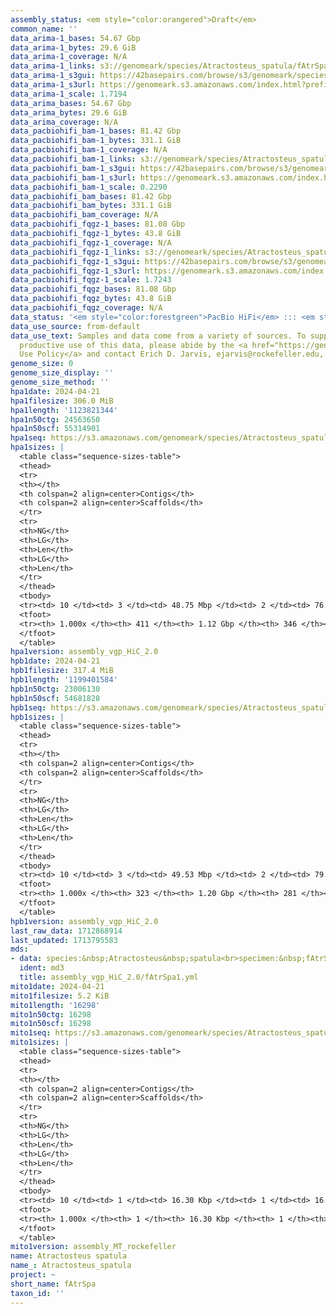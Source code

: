 ```yaml
---
assembly_status: <em style="color:orangered">Draft</em>
common_name: ''
data_arima-1_bases: 54.67 Gbp
data_arima-1_bytes: 29.6 GiB
data_arima-1_coverage: N/A
data_arima-1_links: s3://genomeark/species/Atractosteus_spatula/fAtrSpa1/genomic_data/arima/<br>
data_arima-1_s3gui: https://42basepairs.com/browse/s3/genomeark/species/Atractosteus_spatula/fAtrSpa1/genomic_data/arima/
data_arima-1_s3url: https://genomeark.s3.amazonaws.com/index.html?prefix=species/Atractosteus_spatula/fAtrSpa1/genomic_data/arima/
data_arima-1_scale: 1.7194
data_arima_bases: 54.67 Gbp
data_arima_bytes: 29.6 GiB
data_arima_coverage: N/A
data_pacbiohifi_bam-1_bases: 81.42 Gbp
data_pacbiohifi_bam-1_bytes: 331.1 GiB
data_pacbiohifi_bam-1_coverage: N/A
data_pacbiohifi_bam-1_links: s3://genomeark/species/Atractosteus_spatula/fAtrSpa1/genomic_data/pacbio_hifi/<br>
data_pacbiohifi_bam-1_s3gui: https://42basepairs.com/browse/s3/genomeark/species/Atractosteus_spatula/fAtrSpa1/genomic_data/pacbio_hifi/
data_pacbiohifi_bam-1_s3url: https://genomeark.s3.amazonaws.com/index.html?prefix=species/Atractosteus_spatula/fAtrSpa1/genomic_data/pacbio_hifi/
data_pacbiohifi_bam-1_scale: 0.2290
data_pacbiohifi_bam_bases: 81.42 Gbp
data_pacbiohifi_bam_bytes: 331.1 GiB
data_pacbiohifi_bam_coverage: N/A
data_pacbiohifi_fqgz-1_bases: 81.08 Gbp
data_pacbiohifi_fqgz-1_bytes: 43.8 GiB
data_pacbiohifi_fqgz-1_coverage: N/A
data_pacbiohifi_fqgz-1_links: s3://genomeark/species/Atractosteus_spatula/fAtrSpa1/genomic_data/pacbio_hifi/<br>
data_pacbiohifi_fqgz-1_s3gui: https://42basepairs.com/browse/s3/genomeark/species/Atractosteus_spatula/fAtrSpa1/genomic_data/pacbio_hifi/
data_pacbiohifi_fqgz-1_s3url: https://genomeark.s3.amazonaws.com/index.html?prefix=species/Atractosteus_spatula/fAtrSpa1/genomic_data/pacbio_hifi/
data_pacbiohifi_fqgz-1_scale: 1.7243
data_pacbiohifi_fqgz_bases: 81.08 Gbp
data_pacbiohifi_fqgz_bytes: 43.8 GiB
data_pacbiohifi_fqgz_coverage: N/A
data_status: '<em style="color:forestgreen">PacBio HiFi</em> ::: <em style="color:forestgreen">Arima</em>'
data_use_source: from-default
data_use_text: Samples and data come from a variety of sources. To support fair and
  productive use of this data, please abide by the <a href="https://genome10k.soe.ucsc.edu/data-use-policies/">Data
  Use Policy</a> and contact Erich D. Jarvis, ejarvis@rockefeller.edu, with any questions.
genome_size: 0
genome_size_display: ''
genome_size_method: ''
hpa1date: 2024-04-21
hpa1filesize: 306.0 MiB
hpa1length: '1123821344'
hpa1n50ctg: 24563650
hpa1n50scf: 55314901
hpa1seq: https://s3.amazonaws.com/genomeark/species/Atractosteus_spatula/fAtrSpa1/assembly_vgp_HiC_2.0/fAtrSpa1.HiC.hap1.20240421.fasta.gz
hpa1sizes: |
  <table class="sequence-sizes-table">
  <thead>
  <tr>
  <th></th>
  <th colspan=2 align=center>Contigs</th>
  <th colspan=2 align=center>Scaffolds</th>
  </tr>
  <tr>
  <th>NG</th>
  <th>LG</th>
  <th>Len</th>
  <th>LG</th>
  <th>Len</th>
  </tr>
  </thead>
  <tbody>
  <tr><td> 10 </td><td> 3 </td><td> 48.75 Mbp </td><td> 2 </td><td> 76.71 Mbp </td></tr><tr><td> 20 </td><td> 5 </td><td> 39.48 Mbp </td><td> 3 </td><td> 74.80 Mbp </td></tr><tr><td> 30 </td><td> 8 </td><td> 33.86 Mbp </td><td> 5 </td><td> 65.43 Mbp </td></tr><tr><td> 40 </td><td> 12 </td><td> 28.57 Mbp </td><td> 7 </td><td> 62.18 Mbp </td></tr><tr style="background-color:#cccccc;"><td> 50 </td><td> 16 </td><td style="background-color:#88ff88;"> 24.56 Mbp </td><td> 9 </td><td style="background-color:#88ff88;"> 55.31 Mbp </td></tr><tr><td> 60 </td><td> 21 </td><td> 21.07 Mbp </td><td> 11 </td><td> 46.49 Mbp </td></tr><tr><td> 70 </td><td> 27 </td><td> 16.46 Mbp </td><td> 13 </td><td> 38.75 Mbp </td></tr><tr><td> 80 </td><td> 37 </td><td> 9.55 Mbp </td><td> 19 </td><td> 17.00 Mbp </td></tr><tr><td> 90 </td><td> 57 </td><td> 2.30 Mbp </td><td> 28 </td><td> 7.14 Mbp </td></tr><tr><td> 100 </td><td> 411 </td><td> 11.39 Kbp </td><td> 346 </td><td> 11.39 Kbp </td></tr></tbody>
  <tfoot>
  <tr><th> 1.000x </th><th> 411 </th><th> 1.12 Gbp </th><th> 346 </th><th> 1.12 Gbp </th></tr>
  </tfoot>
  </table>
hpa1version: assembly_vgp_HiC_2.0
hpb1date: 2024-04-21
hpb1filesize: 317.4 MiB
hpb1length: '1199401584'
hpb1n50ctg: 23006130
hpb1n50scf: 54681828
hpb1seq: https://s3.amazonaws.com/genomeark/species/Atractosteus_spatula/fAtrSpa1/assembly_vgp_HiC_2.0/fAtrSpa1.HiC.hap2.20240421.fasta.gz
hpb1sizes: |
  <table class="sequence-sizes-table">
  <thead>
  <tr>
  <th></th>
  <th colspan=2 align=center>Contigs</th>
  <th colspan=2 align=center>Scaffolds</th>
  </tr>
  <tr>
  <th>NG</th>
  <th>LG</th>
  <th>Len</th>
  <th>LG</th>
  <th>Len</th>
  </tr>
  </thead>
  <tbody>
  <tr><td> 10 </td><td> 3 </td><td> 49.53 Mbp </td><td> 2 </td><td> 79.37 Mbp </td></tr><tr><td> 20 </td><td> 6 </td><td> 38.25 Mbp </td><td> 4 </td><td> 74.65 Mbp </td></tr><tr><td> 30 </td><td> 9 </td><td> 31.57 Mbp </td><td> 5 </td><td> 65.16 Mbp </td></tr><tr><td> 40 </td><td> 13 </td><td> 27.17 Mbp </td><td> 7 </td><td> 65.09 Mbp </td></tr><tr style="background-color:#cccccc;"><td> 50 </td><td> 18 </td><td style="background-color:#88ff88;"> 23.01 Mbp </td><td> 9 </td><td style="background-color:#88ff88;"> 54.68 Mbp </td></tr><tr><td> 60 </td><td> 24 </td><td> 18.13 Mbp </td><td> 12 </td><td> 44.25 Mbp </td></tr><tr><td> 70 </td><td> 30 </td><td> 17.08 Mbp </td><td> 16 </td><td> 19.29 Mbp </td></tr><tr><td> 80 </td><td> 40 </td><td> 9.58 Mbp </td><td> 22 </td><td> 17.71 Mbp </td></tr><tr><td> 90 </td><td> 60 </td><td> 2.89 Mbp </td><td> 33 </td><td> 6.79 Mbp </td></tr><tr><td> 100 </td><td> 323 </td><td> 18.98 Kbp </td><td> 281 </td><td> 18.98 Kbp </td></tr></tbody>
  <tfoot>
  <tr><th> 1.000x </th><th> 323 </th><th> 1.20 Gbp </th><th> 281 </th><th> 1.20 Gbp </th></tr>
  </tfoot>
  </table>
hpb1version: assembly_vgp_HiC_2.0
last_raw_data: 1712868914
last_updated: 1713795583
mds:
- data: species:&nbsp;Atractosteus&nbsp;spatula<br>specimen:&nbsp;fAtrSpa1<br>projects:&nbsp;<br>&nbsp;&nbsp;-&nbsp;vgp<br>assembled_by_group:&nbsp;Rockefeller<br>data_location:&nbsp;S3<br>release_to:&nbsp;S3<br>combine_for_curation:&nbsp;true<br>hap1:&nbsp;s3://genomeark/species/Atractosteus_spatula/fAtrSpa1/assembly_vgp_HiC_2.0/fAtrSpa1.HiC.hap1.20240421.fasta.gz<br>hap2:&nbsp;s3://genomeark/species/Atractosteus_spatula/fAtrSpa1/assembly_vgp_HiC_2.0/fAtrSpa1.HiC.hap2.20240421.fasta.gz<br>pretext_hap1:&nbsp;s3://genomeark/species/Atractosteus_spatula/fAtrSpa1/assembly_vgp_HiC_2.0/evaluation/hap1/pretext/fAtrSpa1_hap1_s2.pretext<br>pretext_hap2:&nbsp;s3://genomeark/species/Atractosteus_spatula/fAtrSpa1/assembly_vgp_HiC_2.0/evaluation/hap2/pretext/fAtrSpa1_hap2_s2.pretext<br>kmer_spectra_img:&nbsp;s3://genomeark/species/Atractosteus_spatula/fAtrSpa1/assembly_vgp_HiC_2.0/evaluation/merqury/fAtrSpa1_png/<br>pacbio_read_dir:&nbsp;s3://genomeark/species/Atractosteus_spatula/fAtrSpa1/genomic_data/pacbio_hifi/<br>pacbio_read_type:&nbsp;hifi<br>hic_read_dir:&nbsp;s3://genomeark/species/Atractosteus_spatula/fAtrSpa1/genomic_data/arima/<br>mito:&nbsp;s3://genomeark/species/Atractosteus_spatula/fAtrSpa1/assembly_MT_rockefeller/fAtrSpa1.MT.20240421.fasta.gz<br>pipeline:&nbsp;<br>&nbsp;&nbsp;-&nbsp;hifiasm&nbsp;(0.19.8+galaxy0)<br>&nbsp;&nbsp;-&nbsp;yahs&nbsp;(1.2a.2+galaxy1)<br>notes:&nbsp;This&nbsp;was&nbsp;a&nbsp;Hifiasm-HiC&nbsp;assembly&nbsp;of&nbsp;fAtrSpa1,&nbsp;resulting&nbsp;in&nbsp;two&nbsp;complete&nbsp;haplotypes.&nbsp;HiC&nbsp;scaffolding&nbsp;was&nbsp;performed&nbsp;with&nbsp;YaHS.&nbsp;&nbsp;The&nbsp;HiC&nbsp;prep&nbsp;kit&nbsp;used&nbsp;was&nbsp;Arima&nbsp;library&nbsp;prep.&nbsp;The&nbsp;HiC&nbsp;reads&nbsp;needed&nbsp;to&nbsp;have&nbsp;5&nbsp;bp&nbsp;trimmed&nbsp;from&nbsp;the&nbsp;5'&nbsp;end&nbsp;due&nbsp;to&nbsp;adapter&nbsp;left&nbsp;over&nbsp;from&nbsp;the&nbsp;Arima&nbsp;library&nbsp;prep&nbsp;kit.&nbsp;<br>
  ident: md3
  title: assembly_vgp_HiC_2.0/fAtrSpa1.yml
mito1date: 2024-04-21
mito1filesize: 5.2 KiB
mito1length: '16298'
mito1n50ctg: 16298
mito1n50scf: 16298
mito1seq: https://s3.amazonaws.com/genomeark/species/Atractosteus_spatula/fAtrSpa1/assembly_MT_rockefeller/fAtrSpa1.MT.20240421.fasta.gz
mito1sizes: |
  <table class="sequence-sizes-table">
  <thead>
  <tr>
  <th></th>
  <th colspan=2 align=center>Contigs</th>
  <th colspan=2 align=center>Scaffolds</th>
  </tr>
  <tr>
  <th>NG</th>
  <th>LG</th>
  <th>Len</th>
  <th>LG</th>
  <th>Len</th>
  </tr>
  </thead>
  <tbody>
  <tr><td> 10 </td><td> 1 </td><td> 16.30 Kbp </td><td> 1 </td><td> 16.30 Kbp </td></tr><tr><td> 20 </td><td> 1 </td><td> 16.30 Kbp </td><td> 1 </td><td> 16.30 Kbp </td></tr><tr><td> 30 </td><td> 1 </td><td> 16.30 Kbp </td><td> 1 </td><td> 16.30 Kbp </td></tr><tr><td> 40 </td><td> 1 </td><td> 16.30 Kbp </td><td> 1 </td><td> 16.30 Kbp </td></tr><tr style="background-color:#cccccc;"><td> 50 </td><td> 1 </td><td style="background-color:#ff8888;"> 16.30 Kbp </td><td> 1 </td><td style="background-color:#ff8888;"> 16.30 Kbp </td></tr><tr><td> 60 </td><td> 1 </td><td> 16.30 Kbp </td><td> 1 </td><td> 16.30 Kbp </td></tr><tr><td> 70 </td><td> 1 </td><td> 16.30 Kbp </td><td> 1 </td><td> 16.30 Kbp </td></tr><tr><td> 80 </td><td> 1 </td><td> 16.30 Kbp </td><td> 1 </td><td> 16.30 Kbp </td></tr><tr><td> 90 </td><td> 1 </td><td> 16.30 Kbp </td><td> 1 </td><td> 16.30 Kbp </td></tr><tr><td> 100 </td><td> 1 </td><td> 16.30 Kbp </td><td> 1 </td><td> 16.30 Kbp </td></tr></tbody>
  <tfoot>
  <tr><th> 1.000x </th><th> 1 </th><th> 16.30 Kbp </th><th> 1 </th><th> 16.30 Kbp </th></tr>
  </tfoot>
  </table>
mito1version: assembly_MT_rockefeller
name: Atractosteus spatula
name_: Atractosteus_spatula
project: ~
short_name: fAtrSpa
taxon_id: ''
---
```

